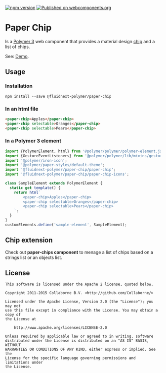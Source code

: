 [![npm version](https://badge.fury.io/js/%40fluidnext-polymer%2Fpaper-chip.svg)](https://badge.fury.io/js/%40fluidnext-polymer%2Fpaper-chip)
[![Published on webcomponents.org](https://img.shields.io/badge/webcomponents.org-published-blue.svg)](https://www.webcomponents.org/element/@fluidnext-polymer/paper-chip)

# Paper Chip
Is a [Polymer 3](https://polymer-library.polymer-project.org/3.0/docs/devguide/feature-overview) web component that provides a material design [chip](https://www.google.com/design/spec/components/chips.html) and a list of chips.


See: [Demo](https://www.webcomponents.org/element/@fluidnext-polymer/paper-chips/demo/demo/index.html).


## Usage
### Installation
`npm install --save @fluidnext-polymer/paper-chip`

### In an html file
```html
<paper-chip>Apples</paper-chip>
<paper-chip selectable>Oranges</paper-chip>
<paper-chip selectable>Pears</paper-chip>
```

### In a Polymer 3 element
```js
import {PolymerElement, html} from '@polymer/polymer/polymer-element.js';
import {GestureEventListeners} from '@polymer/polymer/lib/mixins/gesture-event-listeners.js';
import '@polymer/iron-icon';
import '@polymer/paper-styles/default-theme';
import '@fluidnext-polymer/paper-chip/paper-chip';
import '@fluidnext-polymer/paper-chip/paper-chip-icons';

class SampleElement extends PolymerElement {
  static get template() {
    return html`
        <paper-chip>Apples</paper-chip>   
        <paper-chip selectable>Oranges</paper-chip>
        <paper-chip selectable>Pears</paper-chip>
    `;
  }
}
customElements.define('sample-element', SampleElement);
```

## Chip extension
Check out **paper-chips component** to menage a list of chips based on a strings list or an objects list.

## License

    This software is licensed under the Apache 2 license, quoted below.

    Copyright 2011-2015 Collaborne B.V. <http://github.com/Collaborne/>

    Licensed under the Apache License, Version 2.0 (the "License"); you may not
    use this file except in compliance with the License. You may obtain a copy of
    the License at

        http://www.apache.org/licenses/LICENSE-2.0

    Unless required by applicable law or agreed to in writing, software
    distributed under the License is distributed on an "AS IS" BASIS, WITHOUT
    WARRANTIES OR CONDITIONS OF ANY KIND, either express or implied. See the
    License for the specific language governing permissions and limitations under
    the License.
    

